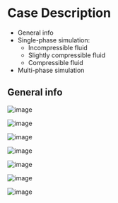 # Case Description

* General info
* Single-phase simulation:
  * Incompressible fluid
  * Slightly compressible fluid
  * Compressible fluid
* Multi-phase simulation

## General info

![image](https://user-images.githubusercontent.com/51282928/89118863-7b4c3000-d4d3-11ea-918d-8432b110b475.png)

![image](https://user-images.githubusercontent.com/51282928/89118802-df222900-d4d2-11ea-8307-50005533c6db.png)

![image](https://user-images.githubusercontent.com/51282928/89118869-95860e00-d4d3-11ea-97a3-7638925cff84.png)

![image](https://user-images.githubusercontent.com/51282928/89118878-ab93ce80-d4d3-11ea-8622-8f2f5a634164.png)

![image](https://user-images.githubusercontent.com/51282928/89122461-7dbd8280-d4f1-11ea-8de7-e99866cc1177.png)

![image](https://user-images.githubusercontent.com/51282928/89122492-bbbaa680-d4f1-11ea-8f68-a138b7e542d2.png)

![image](https://user-images.githubusercontent.com/51282928/89122510-d8ef7500-d4f1-11ea-8343-6073203b5b12.png)
